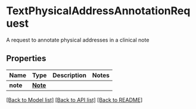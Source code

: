 # TextPhysicalAddressAnnotationRequest

A request to annotate physical addresses in a clinical note
## Properties
Name | Type | Description | Notes
------------ | ------------- | ------------- | -------------
**note** | [**Note**](Note.md) |  | 

[[Back to Model list]](../README.md#documentation-for-models) [[Back to API list]](../README.md#documentation-for-api-endpoints) [[Back to README]](../README.md)


